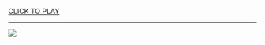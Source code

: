
<a href="https://premium76.site?title=unblocked_games_fighting&ref=13M">CLICK TO PLAY</a></h3>
<hr>

<a href="https://premium76.site?title=unblocked_games_fighting&ref=13M"><img src="https://clearcache.store/games.png"></a>



